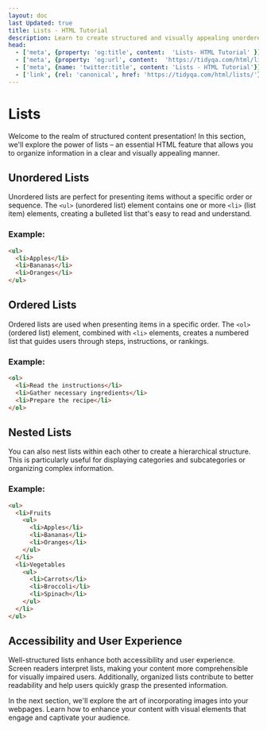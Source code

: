 ```yaml
---
layout: doc
last Updated: true
title: Lists - HTML Tutorial
description: Learn to create structured and visually appealing unordered and ordered lists using HTML's <ul> and <ol> elements. Discover how to nest lists for hierarchical presentation and enhanced readability.
head:
  - ['meta', {property: 'og:title', content:  'Lists- HTML Tutorial' }]
  - ['meta', {property: 'og:url', content:  'https://tidyqa.com/html/lists/' }] 
  - ['meta', {name: 'twitter:title', content: 'Lists - HTML Tutorial'}]
  - ['link', {rel: 'canonical', href: 'https://tidyqa.com/html/lists/'}]
---
```


# Lists

Welcome to the realm of structured content presentation! In this section, we'll explore the power of lists – an essential HTML feature that allows you to organize information in a clear and visually appealing manner.

## Unordered Lists

Unordered lists are perfect for presenting items without a specific order or sequence. The `<ul>` (unordered list) element contains one or more `<li>` (list item) elements, creating a bulleted list that's easy to read and understand.

### Example:

```html
<ul>
  <li>Apples</li>
  <li>Bananas</li>
  <li>Oranges</li>
</ul>
```

## Ordered Lists

Ordered lists are used when presenting items in a specific order. The `<ol>` (ordered list) element, combined with `<li>` elements, creates a numbered list that guides users through steps, instructions, or rankings.

### Example:

```html
<ol>
  <li>Read the instructions</li>
  <li>Gather necessary ingredients</li>
  <li>Prepare the recipe</li>
</ol>
```

## Nested Lists

You can also nest lists within each other to create a hierarchical structure. This is particularly useful for displaying categories and subcategories or organizing complex information.

### Example:

```html
<ul>
  <li>Fruits
    <ul>
      <li>Apples</li>
      <li>Bananas</li>
      <li>Oranges</li>
    </ul>
  </li>
  <li>Vegetables
    <ul>
      <li>Carrots</li>
      <li>Broccoli</li>
      <li>Spinach</li>
    </ul>
  </li>
</ul>
```

## Accessibility and User Experience

Well-structured lists enhance both accessibility and user experience. Screen readers interpret lists, making your content more comprehensible for visually impaired users. Additionally, organized lists contribute to better readability and help users quickly grasp the presented information.

In the next section, we'll explore the art of incorporating images into your webpages. Learn how to enhance your content with visual elements that engage and captivate your audience.